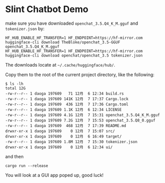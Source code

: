 # Slint Chatbot Demo

make sure you have downloaded `openchat_3.5.Q4_K_M.gguf` and `tokenizer.json` by:

```
HF_HUB_ENABLE_HF_TRANSFER=1 HF_ENDPOINT=https://hf-mirror.com huggingface-cli download TheBloke/openchat_3.5-GGUF openchat_3.5.Q4_K_M.gguf
HF_HUB_ENABLE_HF_TRANSFER=1 HF_ENDPOINT=https://hf-mirror.com huggingface-cli download openchat/openchat_3.5 tokenizer.json
```
The downloads locate at `~/.cache/huggingface/hub/`.

Copy them to the root of the current project directory, like the following:

```
$ ls -lh
total 12G
-rw-r--r-- 1 daoga 197609   71 12月  6 12:34 build.rs
-rw-r--r-- 1 daoga 197609 141K 12月  7 17:37 Cargo.lock
-rw-r--r-- 1 daoga 197609  436 12月  7 17:36 Cargo.toml
-rw-r--r-- 1 daoga 197609 1.1K 12月  6 12:34 LICENSE
-rw-r--r-- 1 daoga 197609 4.1G 12月  7 15:31 openchat_3.5.Q4_K_M.gguf
-rw-r--r-- 1 daoga 197609 7.2G 12月  7 15:53 openchat_3.5.Q8_0.gguf
-rw-r--r-- 1 daoga 197609  468 12月  7 17:39 README.md
drwxr-xr-x 1 daoga 197609    0 12月  7 15:07 src/
drwxr-xr-x 1 daoga 197609    0 12月  6 16:49 target/
-rw-r--r-- 1 daoga 197609 1.8M 12月  7 15:30 tokenizer.json
drwxr-xr-x 1 daoga 197609    0 12月  6 12:34 ui/
```

and then 

```
cargo run --release
```

You will look at a GUI app poped up, good luck!
